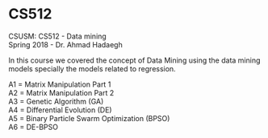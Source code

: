# CS512
CSUSM: CS512 - Data mining  
Spring 2018 - Dr. Ahmad Hadaegh  

In this course we covered the concept of Data Mining using the data mining models specially the models related to regression. 

A1 = Matrix Manipulation Part 1  
A2 = Matrix Manipulation Part 2  
A3 = Genetic Algorithm (GA)  
A4 = Differential Evolution (DE)  
A5 = Binary Particle Swarm Optimization (BPSO)  
A6 = DE-BPSO  
